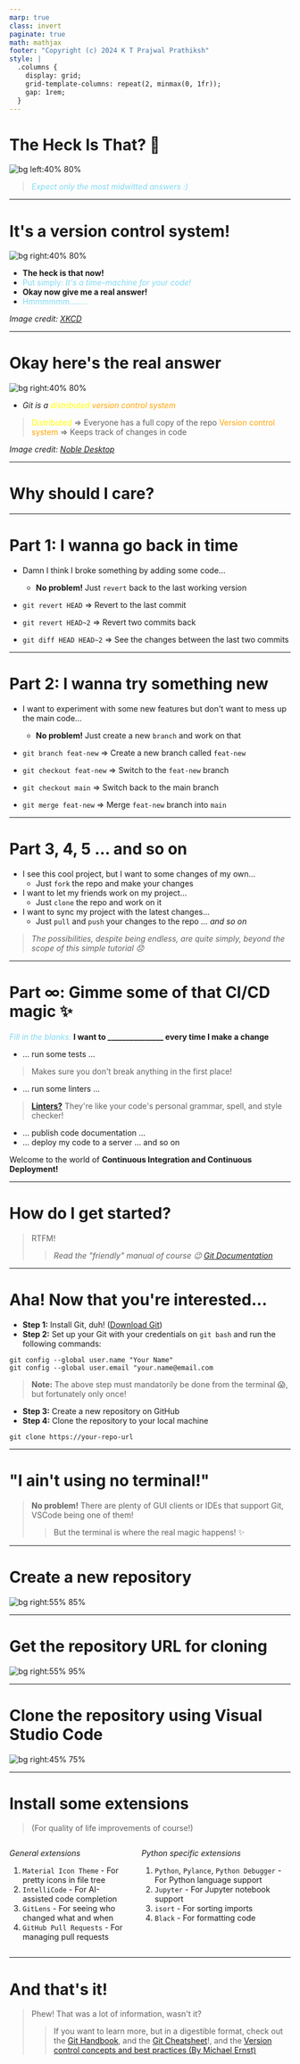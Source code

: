 ```yaml
---
marp: true
class: invert
paginate: true
math: mathjax
footer: "Copyright (c) 2024 K T Prajwal Prathiksh"
style: |
  .columns {
    display: grid;
    grid-template-columns: repeat(2, minmax(0, 1fr));
    gap: 1rem;
  }
---
```


# <!--fit--> **The Heck Is That? :thinking:**
![bg left:40% 80%](https://upload.wikimedia.org/wikipedia/commons/thumb/2/2b/Git-logo-white.svg/1024px-Git-logo-white.svg.png)

> <span style="color:#80d9f3">  *Expect only the most midwitted answers :)* </span>
> 
---
# It's a version control system!
![bg right:40% 80%](https://imgs.xkcd.com/comics/git.png)

* **The heck is that now!**
* <span style="color:#80d9f3">Put simply: *It's a time-machine for your code!*</span>
* **Okay now give me a real answer!**
* <span style="color:#80d9f3">Hmmmmmm$........$</span>

*Image credit: [XKCD](https://xkcd.com/1597/)*

---
# Okay here's the real answer
![bg right:40% 80%](https://www.nobledesktop.com/image/gitresources/git-branches-merge.png)

- *Git is a <span style="color:yellow">distributed</span> <span style="color:orange">version control system</span>*
> <span style="color:yellow">Distributed</span> $\Rightarrow$ Everyone has a full copy of the repo
> <span style="color:orange">Version control system</span> $\Rightarrow$ Keeps track of changes in code

*Image credit: [Noble Desktop](https://www.nobledesktop.com/image/gitresources/git-branches-merge.png)*

---
# <!--fit--> Why should I care?

---
# Part 1: I wanna go back in time

* Damn I think I broke something by adding some code$...$
  * **No problem!** Just `revert` back to the last working version
  
* `git revert HEAD` $\Rightarrow$ Revert to the last commit
* `git revert HEAD~2` $\Rightarrow$ Revert two commits back
* `git diff HEAD HEAD~2` $\Rightarrow$ See the changes between the last two commits

---
# Part 2: I wanna try something new

* I want to experiment with some new features but don't want to mess up the main code$...$
  * **No problem!** Just create a new `branch` and work on that

* `git branch feat-new` $\Rightarrow$ Create a new branch called `feat-new`
* `git checkout feat-new` $\Rightarrow$ Switch to the `feat-new` branch
* `git checkout main` $\Rightarrow$ Switch back to the main branch
* `git merge feat-new` $\Rightarrow$ Merge `feat-new` branch into `main`

---
# Part 3, 4, 5 $...$ and so on

* I see this cool project, but I want to some changes of my own$...$
  * Just `fork` the repo and make your changes
* I want to let my friends work on my project$...$
  * Just `clone` the repo and work on it
* I want to sync my project with the latest changes$...$
  * Just `pull` and `push` your changes to the repo *$...$ and so on*

> *The possibilities, despite being endless, are quite simply, beyond the scope of this simple tutorial 😞*

---
# Part $\infty :$ Gimme some of that CI/CD magic :sparkles:

<span style="color:#80d9f3">*Fill in the blanks:*</span>
**I want to _______________ every time I make a change**

- $...$ run some tests $...$
> Makes sure you don't break anything in the first place!

- $...$ run some linters $...$
> **[Linters?](https://en.wikipedia.org/wiki/Lint_(software))** They're like your code's personal grammar, spell, and style checker!

- $...$ publish code documentation $...$
- $...$ deploy my code to a server $...$ and so on


Welcome to the world of **Continuous Integration and Continuous Deployment!**

---
# <!--fit--> How do I get started?

> RTFM!
>> *Read the "friendly" manual of course :wink: [Git Documentation](https://git-scm.com/doc)*

---
# Aha! Now that you're interested$...$

- **Step 1:** Install Git, duh! ([Download Git](https://git-scm.com/downloads))
- **Step 2:** Set up your Git with your credentials on `git bash` and run the following commands:

```shell
git config --global user.name "Your Name"
git config --global user.email "your.name@email.com
```
> **Note:** The above step must mandatorily be done from the terminal 😱, but fortunately only once!

- **Step 3:** Create a new repository on GitHub
- **Step 4:** Clone the repository to your local machine

```shell
git clone https://your-repo-url
```

---
# <!--fit--> "I ain't using no terminal!"

> **No problem!** There are plenty of GUI clients or IDEs that support Git, VSCode being one of them!
>> But the terminal is where the real magic happens! :sparkles:

---
# Create a new repository
![bg right:55% 85%](./assets/create-new-repo.png)

---
# Get the repository URL for cloning
![bg right:55% 95%](./assets/clone-from-gh.png)

---
# Clone the repository using Visual Studio Code
![bg right:45% 75%](./assets/clone-thru-vsc.png)

---
# Install some extensions
> (For quality of life improvements of course!)

<div class="columns">
  <div>

  *General extensions*
  1. `Material Icon Theme` - For pretty icons in file tree
  2. `IntelliCode` - For AI-assisted code completion
  3. `GitLens` - For seeing who changed what and when
  4. `GitHub Pull Requests` - For managing pull requests
  </div>
  <div>
   
   *Python specific extensions*
   1. `Python`, `Pylance`, `Python Debugger` - For Python language support
   2. `Jupyter` - For Jupyter notebook support
   3. `isort` - For sorting imports
   4. `Black` - For formatting code
  </div>
</div>

---
# <!--fit--> And that's it!

> Phew! That was a lot of information, wasn't it?
>> If you want to learn more, but in a digestible format, check out the [Git Handbook](https://guides.github.com/introduction/git-handbook/), and the [Git Cheatsheet](https://education.github.com/git-cheat-sheet-education.pdf)!, and the [Version control concepts and best practices (By Michael Ernst)](https://homes.cs.washington.edu/~mernst/advice/version-control.html)